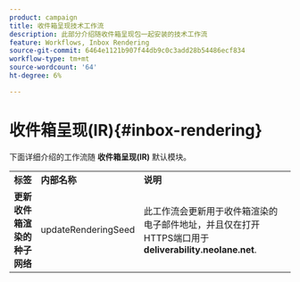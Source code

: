```yaml
---
product: campaign
title: 收件箱呈现技术工作流
description: 此部分介绍随收件箱呈现包一起安装的技术工作流
feature: Workflows, Inbox Rendering
source-git-commit: 6464e1121b907f44db9c0c3add28b54486ecf834
workflow-type: tm+mt
source-wordcount: '64'
ht-degree: 6%

---
```



# 收件箱呈现(IR){#inbox-rendering}



下面详细介绍的工作流随 **收件箱呈现(IR)** 默认模块。

<table> 
 <tbody> 
  <tr> 
   <td> <strong>标签</strong><br /> </td> 
   <td> <strong>内部名称</strong><br /> </td> 
   <td> <strong>说明</strong><br /> </td> 
  </tr> 
  <tr> 
   <td> <strong>更新收件箱渲染的种子网络</strong><br /> </td> 
   <td> <span class="uicontrol">updateRenderingSeed</span> <br /> </td> 
   <td> 此工作流会更新用于收件箱渲染的电子邮件地址，并且仅在打开HTTPS端口用于 <strong>deliverability.neolane.net</strong>.<br /> </td> 
  </tr> 
 </tbody> 
</table>


